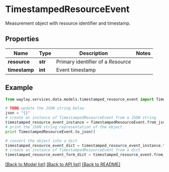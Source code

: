 # TimestampedResourceEvent

Measurement object with resource identifier and timestamp.

## Properties

Name | Type | Description | Notes
------------ | ------------- | ------------- | -------------
**resource** | **str** | Primary identifier of a _Resource_ | 
**timestamp** | **int** | Event timestamp | 

## Example

```python
from waylay.services.data.models.timestamped_resource_event import TimestampedResourceEvent

# TODO update the JSON string below
json = "{}"
# create an instance of TimestampedResourceEvent from a JSON string
timestamped_resource_event_instance = TimestampedResourceEvent.from_json(json)
# print the JSON string representation of the object
print TimestampedResourceEvent.to_json()

# convert the object into a dict
timestamped_resource_event_dict = timestamped_resource_event_instance.to_dict()
# create an instance of TimestampedResourceEvent from a dict
timestamped_resource_event_form_dict = timestamped_resource_event.from_dict(timestamped_resource_event_dict)
```
[[Back to Model list]](../README.md#documentation-for-models) [[Back to API list]](../README.md#documentation-for-api-endpoints) [[Back to README]](../README.md)


